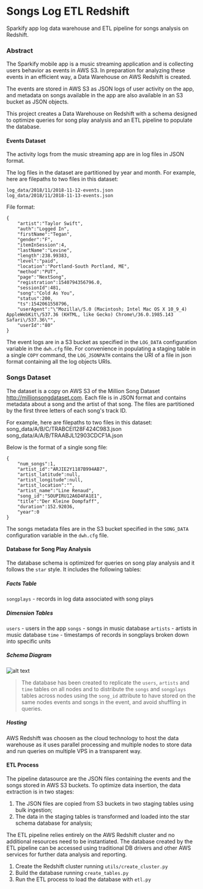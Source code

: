 # Songs Log ETL Redshift
Sparkify app log data warehouse and ETL pipeline for songs analysis on Redshift.

### Abstract
The Sparkify mobile app is a music streaming application and is collecting users behavior as events in AWS S3. In preparation for analyzing these events in an efficient way, a Data Warehouse on AWS Redshift is created.

The events are stored in AWS S3 as JSON logs of user activity on the app, and metadata on songs available in the app are also available in an S3 bucket as JSON objects.

This project creates a Data Warehouse on Redshift with a schema designed to optimize queries for song play analysis and an ETL pipeline to populate the database.

#### Events Dataset 
The activity logs from the music streaming app are in log files in JSON format.

The log files in the dataset are partitioned by year and month. For example, here are filepaths to two files in this dataset:
```
log_data/2018/11/2018-11-12-events.json
log_data/2018/11/2018-11-13-events.json
```
File format:
```
{
    "artist":"Taylor Swift",
    "auth":"Logged In",
    "firstName":"Tegan",
    "gender":"F",
    "itemInSession":4,
    "lastName":"Levine",
    "length":238.99383,
    "level":"paid",
    "location":"Portland-South Portland, ME",
    "method":"PUT",
    "page":"NextSong",
    "registration":1540794356796.0,
    "sessionId":481,
    "song":"Cold As You",
    "status":200,
    "ts":1542061558796,
    "userAgent":"\"Mozilla\/5.0 (Macintosh; Intel Mac OS X 10_9_4) AppleWebKit\/537.36 (KHTML, like Gecko) Chrome\/36.0.1985.143 Safari\/537.36\"",
    "userId":"80"
}
```

The event logs are in a S3 bucket as specified in the `LOG_DATA` configuration variable in the `dwh.cfg` file. For convenience in populating a staging table in a single `COPY` command, the `LOG_JSONPATH` contains the URI of a file in json format containing all the log objects URIs.

### Songs Dataset
The dataset is a copy on AWS S3 of the Million Song Dataset http://millionsongdataset.com. Each file is in JSON format and contains metadata about a song and the artist of that song. The files are partitioned by the first three letters of each song's track ID. 

For example, here are filepaths to two files in this dataset:
song_data/A/B/C/TRABCEI128F424C983.json
song_data/A/A/B/TRAABJL12903CDCF1A.json

Below is the format of a single song file:
```
{
    "num_songs":1,
    "artist_id":"ARJIE2Y1187B994AB7",
    "artist_latitude":null,
    "artist_longitude":null,
    "artist_location":"",
    "artist_name":"Line Renaud",
    "song_id":"SOUPIRU12A6D4FA1E1",
    "title":"Der Kleine Dompfaff",
    "duration":152.92036,
    "year":0
}
```
The songs metadata files are in the S3 bucket specified in the `SONG_DATA` configuration variable in the `dwh.cfg` file.

#### Database for Song Play Analysis
The database schema is optimized for queries on song play analysis and it follows the `star` style. It includes the following tables:

##### Facts Table
`songplays` - records in log data associated with song plays

##### Dimension Tables
`users` - users in the app
`songs` - songs in music database
`artists` - artists in music database
`time` - timestamps of records in songplays broken down into specific units

##### Schema Diagram
![alt text](./img/sparkifydb-schema.png "schema")


>The database has been created to replicate the `users`, `artists` and `time` tables on all nodes and to distribute the `songs` and `songplays` tables across nodes using the `song_id` attribute to have stored on the same nodes events and songs in the event, and avoid shuffling in queries.

##### Hosting
AWS Redshift was choosen as the cloud technology to host the data warehouse as it uses parallel processing and multiple nodes to store data and run queries on multiple VPS in a transparent way.

#### ETL Process

The pipeline datasource are the JSON files containing the events and the songs stored in AWS S3 buckets. To optimize data insertion, the data extraction is in two stages:
1) The JSON files are copied from S3 buckets in two staging tables using bulk ingestion;
2) The data in the staging tables is transformed and loaded into the star schema database for analysis;

The ETL pipeline relies entirely on the AWS Redshift cluster and no additional resources need to be instantiated. The database created by the ETL pipeline can be accessed using traditional DB drivers and other AWS services for further data analysis and reporting.

1. Create the Redshift cluster running `utils/create_cluster.py`
2. Build the database running `create_tables.py`
3. Run the ETL process to load the database with `etl.py`
